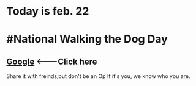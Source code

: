 # Today is feb. 22
# #National Walking the Dog Day

## [Google](https://google.com)  <---Click here

Share it with freinds,but don't be an Op
If it's you, we know who you are.
